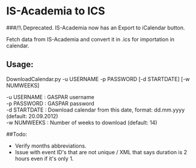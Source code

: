# IS-Academia to ICS

###/!\ Deprecated. IS-Academia now has an Export to iCalendar button.

Fetch data from IS-Academia and convert it in .ics for importation in calendar.

## Usage:
DownloadCalendar.py -u USERNAME -p PASSWORD \[-d STARTDATE\] \[-w NUMWEEKS\]  

-u USERNAME	:	GASPAR username  
-p PASSWORD	:	GASPAR password  
-d STARTDATE :	Download calendar from this date, format: dd.mm.yyyy (default: 20.09.2012)  
-w NUMWEEKS	:	Number of weeks to download (default: 14)  

##Todo:

* Verify months abbreviations. 
* Issue with event ID's that are not unique / XML that says duration is 2 hours even if it's only 1.
